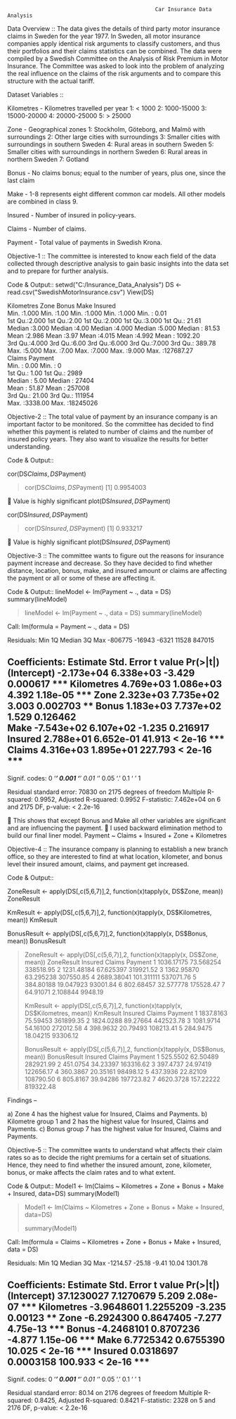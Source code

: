                                                    Car Insurance Data Analysis

Data Overview ::
    The data gives the details of third party motor insurance claims in Sweden for the year 1977. In Sweden, all motor insurance companies apply identical risk arguments to classify customers, and thus their portfolios and their claims statistics can be combined. The data were compiled by a Swedish Committee on the Analysis of Risk Premium in Motor Insurance. The Committee was asked to look into the problem of analyzing the real influence on the claims of the risk arguments and to compare this structure with the actual tariff.
    
Dataset Variables ::

Kilometres - Kilometres travelled per year 
1: < 1000 
2: 1000-15000 
3: 15000-20000 
4: 20000-25000 
5: > 25000 
 
Zone - Geographical zones 
1: Stockholm, Göteborg, and Malmö with surroundings 
2: Other large cities with surroundings 
3: Smaller cities with surroundings in southern Sweden 
4: Rural areas in southern Sweden 
5: Smaller cities with surroundings in northern Sweden 
6: Rural areas in northern Sweden 
7: Gotland

Bonus - No claims bonus; equal to the number of years, plus one, since the last claim


Make - 1-8 represents eight different common car models. All other models are combined in class 9. 


Insured - Number of insured in policy-years. 


Claims - Number of claims.    


Payment - Total value of payments in Swedish Krona.



Objective-1 :: The committee is interested to know each field of the data collected through descriptive analysis to gain basic insights 
               into the data set and to prepare for further analysis.

Code & Output::
setwd("C:/Insurance_Data_Analysis")
DS <- read.csv("SwedishMotorInsurance.csv")
View(DS)


Kilometres         Zone          Bonus            Make          Insured         
 Min.   :1.000   Min.   :1.00   Min.   :1.000   Min.   :1.000   Min.   :     0.01  
 1st Qu.:2.000   1st Qu.:2.00   1st Qu.:2.000   1st Qu.:3.000   1st Qu.:    21.61  
 Median :3.000   Median :4.00   Median :4.000   Median :5.000   Median :    81.53  
 Mean   :2.986   Mean   :3.97   Mean   :4.015   Mean   :4.992   Mean   :  1092.20  
 3rd Qu.:4.000   3rd Qu.:6.00   3rd Qu.:6.000   3rd Qu.:7.000   3rd Qu.:   389.78  
 Max.   :5.000   Max.   :7.00   Max.   :7.000   Max.   :9.000   Max.   :127687.27  
     Claims           Payment        
 Min.   :   0.00   Min.   :       0  
 1st Qu.:   1.00   1st Qu.:    2989  
 Median :   5.00   Median :   27404  
 Mean   :  51.87   Mean   :  257008  
 3rd Qu.:  21.00   3rd Qu.:  111954  
 Max.   :3338.00   Max.   :18245026  



Objective-2 :: The total value of payment by an insurance company is an important factor to be monitored. So the committee has 
               decided to find whether this payment is related to number of claims and the number of insured policy years. 
               They also want to visualize the results for better understanding.  

Code & Output::

cor(DS$Claims,DS$Payment)
> cor(DS$Claims,DS$Payment)
[1] 0.9954003

	Value is highly significant
plot(DS$Insured,DS$Payment)
 
 

cor(DS$Insured,DS$Payment)
> cor(DS$Insured,DS$Payment)
[1] 0.933217

	Value is highly significant
plot(DS$Insured,DS$Payment)


Objective-3 :: The committee wants to figure out the reasons for insurance payment increase and decrease. So they have decided to find 
               whether distance, location, bonus, make, and insured amount or claims are affecting the payment or all or some of these 
               are affecting it.

Code & Output::
lineModel <- lm(Payment ~ ., data = DS)
summary(lineModel)

> lineModel <- lm(Payment ~ ., data = DS)
> summary(lineModel)

Call:
lm(formula = Payment ~ ., data = DS)

Residuals:
Min      1Q  Median      3Q     Max 
-806775  -16943   -6321   11528  847015 

Coefficients:
              Estimate Std. Error t value Pr(>|t|)    
(Intercept) -2.173e+04  6.338e+03  -3.429 0.000617 ***
Kilometres   4.769e+03  1.086e+03   4.392 1.18e-05 ***
Zone         2.323e+03  7.735e+02   3.003 0.002703 ** 
Bonus        1.183e+03  7.737e+02   1.529 0.126462    
Make        -7.543e+02  6.107e+02  -1.235 0.216917    
Insured      2.788e+01  6.652e-01  41.913  < 2e-16 ***
Claims       4.316e+03  1.895e+01 227.793  < 2e-16 ***
---
Signif. codes:  0 ‘***’ 0.001 ‘**’ 0.01 ‘*’ 0.05 ‘.’ 0.1 ‘ ’ 1

Residual standard error: 70830 on 2175 degrees of freedom
Multiple R-squared:  0.9952,	Adjusted R-squared:  0.9952 
F-statistic: 7.462e+04 on 6 and 2175 DF,  p-value: < 2.2e-16

	This shows that except Bonus and Make all other variables are significant and are influencing the payment.
	I used backward elimination method to build our final liner model.
      Payment ~ Claims + Insured + Zone + Kilometres


Objective-4 :: The insurance company is planning to establish a new branch office, so they are interested to find at what location, 
               kilometer, and bonus level their insured amount, claims, and payment get increased.
               
Code & Output::

ZoneResult <- apply(DS[,c(5,6,7)],2, function(x)tapply(x, DS$Zone, mean)) 
ZoneResult

KmResult <- apply(DS[,c(5,6,7)],2, function(x)tapply(x, DS$Kilometres, mean)) 
KmResult

BonusResult <- apply(DS[,c(5,6,7)],2, function(x)tapply(x, DS$Bonus, mean)) 
BonusResult

> ZoneResult <- apply(DS[,c(5,6,7)],2, function(x)tapply(x, DS$Zone, mean))
> ZoneResult
     Insured     Claims   Payment
1 1036.17175  73.568254 338518.95
2 1231.48184  67.625397 319921.52
3 1362.95870  63.295238 307550.85
4 2689.38041 101.311111 537071.76
5  384.80188  19.047923  93001.84
6  802.68457  32.577778 175528.47
7   64.91071   2.108844   9948.19
> 
> KmResult <- apply(DS[,c(5,6,7)],2, function(x)tapply(x, DS$Kilometres, mean))
> KmResult
    Insured   Claims   Payment
1 1837.8163 75.59453 361899.35
2 1824.0288 89.27664 442523.78
3 1081.9714 54.16100 272012.58
4  398.9632 20.79493 108213.41
5  284.9475 18.04215  93306.12
> 
> BonusResult <- apply(DS[,c(5,6,7)],2, function(x)tapply(x, DS$Bonus, mean))
> BonusResult
    Insured    Claims   Payment
1  525.5502  62.50489 282921.99
2  451.0754  34.23397 163316.62
3  397.4737  24.97419 122656.17
4  360.3867  20.35161  98498.12
5  437.3936  22.82109 108790.50
6  805.8167  39.94286 197723.82
7 4620.3728 157.22222 819322.48


Findings – 

a)	Zone 4 has the highest value for Insured, Claims and Payments.
b)	Kilometre group 1 and 2 has the highest value for Insured, Claims and Payments.
c)	Bonus group 7 has the highest value for Insured, Claims and Payments.



Objective-5 :: The committee wants to understand what affects their claim rates so as to decide the right premiums for a certain set 
               of situations. Hence, they need to find whether the insured amount, zone, kilometer, bonus, or make affects the claim 
               rates and to what extent.

Code & Output::
Model1 <- lm(Claims ~ Kilometres + Zone + Bonus + Make + Insured, data=DS) 
summary(Model1)

> Model1 <- lm(Claims ~ Kilometres + Zone + Bonus + Make + Insured, data=DS) 
> 
> summary(Model1) 

Call:
lm(formula = Claims ~ Kilometres + Zone + Bonus + Make + Insured, 
    data = DS)

Residuals:
     Min       1Q   Median       3Q      Max 
-1214.57   -25.18    -9.41    10.04  1301.78 

Coefficients:
              Estimate Std. Error t value Pr(>|t|)    
(Intercept) 37.1230027  7.1270679   5.209 2.08e-07 ***
Kilometres  -3.9648601  1.2255209  -3.235  0.00123 ** 
Zone        -6.2924300  0.8647405  -7.277 4.75e-13 ***
Bonus       -4.2468101  0.8707236  -4.877 1.15e-06 ***
Make         6.7725342  0.6755390  10.025  < 2e-16 ***
Insured      0.0318697  0.0003158 100.933  < 2e-16 ***
---
Signif. codes:  0 ‘***’ 0.001 ‘**’ 0.01 ‘*’ 0.05 ‘.’ 0.1 ‘ ’ 1

Residual standard error: 80.14 on 2176 degrees of freedom
Multiple R-squared:  0.8425,	Adjusted R-squared:  0.8421 
F-statistic:  2328 on 5 and 2176 DF,  p-value: < 2.2e-16


